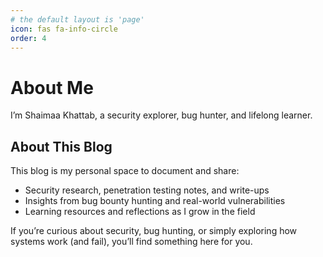 ```yaml
---
# the default layout is 'page'
icon: fas fa-info-circle
order: 4
---
```


# About Me  

I’m Shaimaa Khattab, a security explorer, bug hunter, and lifelong learner. 

## About This Blog

This blog is my personal space to document and share:  
- Security research, penetration testing notes, and write-ups  
- Insights from bug bounty hunting and real-world vulnerabilities  
- Learning resources and reflections as I grow in the field

If you’re curious about security, bug hunting, or simply exploring how systems work (and fail), you’ll find something here for you. 
